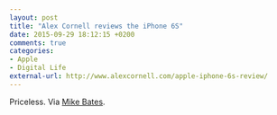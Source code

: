 ```yaml
---
layout: post
title: "Alex Cornell reviews the iPhone 6S"
date: 2015-09-29 18:12:15 +0200
comments: true
categories: 
- Apple
- Digital Life
external-url: http://www.alexcornell.com/apple-iphone-6s-review/
---
```


Priceless. Via [Mike Bates](http://www.mbs-p-b.com/mbs-p-b/2015/9/29/apple-iphone-6s-review-alex-cornell).